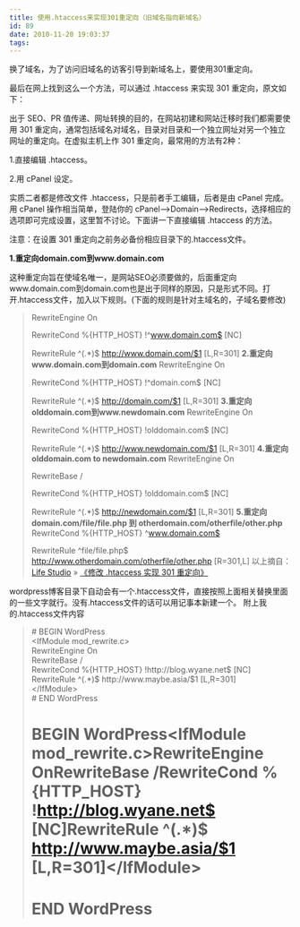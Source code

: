 ```yaml
---
title: 使用.htaccess来实现301重定向（旧域名指向新域名）
id: 89
date: 2010-11-20 19:03:37
tags:
---
```


换了域名，为了访问旧域名的访客引导到新域名上，要使用301重定向。

最后在网上找到这么一个方法，可以通过 .htaccess 来实现 301 重定向，原文如下：

出于 SEO、PR 值传递、网址转换的目的，在网站初建和网站迁移时我们都需要使用 301 重定向，通常包括域名对域名，目录对目录和一个独立网址对另一个独立网址的重定向。在虚拟主机上作 301 重定向，最常用的方法有2种：

1.直接编辑 .htaccess。

2.用 cPanel 设定。

实质二者都是修改文件 .htaccess，只是前者手工编辑，后者是由 cPanel 完成。用 cPanel 操作相当简单，登陆你的 cPanel–&gt;Domain–&gt;Redirects，选择相应的选项即可完成设置，这里暂不讨论。下面讲一下直接编辑 .htaccess 的方法。

注意：在设置 301 重定向之前务必备份相应目录下的.htaccess文件。

**1.重定向domain.com到www.domain.com**

这种重定向旨在使域名唯一，是网站SEO必须要做的，后面重定向www.domain.com到domain.com也是出于同样的原因，只是形式不同。打开.htaccess文件，加入以下规则。(下面的规则是针对主域名的，子域名要修改)
> RewriteEngine On> 
> RewriteCond %{HTTP_HOST} !^www.domain.com$ [NC]> 
> RewriteRule ^(.*)$ http://www.domain.com/$1 [L,R=301]
**2.重定向www.domain.com到domain.com**
> RewriteEngine On> 
> RewriteCond %{HTTP_HOST} !^domain.com$ [NC]> 
> RewriteRule ^(.*)$ http://domain.com/$1 [L,R=301]
**3.重定向olddomain.com到www.newdomain.com**
> RewriteEngine On> 
> RewriteCond %{HTTP_HOST} !olddomain.com$ [NC]> 
> RewriteRule ^(.*)$ http://www.newdomain.com/$1 [L,R=301]
**4.重定向olddomain.com to newdomain.com**
> RewriteEngine On> 
> RewriteBase /> 
> RewriteCond %{HTTP_HOST} !olddomain.com$ [NC]> 
> RewriteRule ^(.*)$ http://newdomain.com/$1 [L,R=301]
**5.重定向domain.com/file/file.php 到 otherdomain.com/otherfile/other.php**
> RewriteCond %{HTTP_HOST} ^www.domain.com$> 
> RewriteRule ^file/file.php$ http://www.otherdomain.com/otherfile/other.php [R=301,L]
以上摘自：[Life Studio](http://wange.im/ "Life Studio") » [《修改 .htaccess 实现 301 重定向》](http://wange.im/redirect-by-htaccess.html "修改 .htaccess 实现 301 重定向")

wordpress博客目录下自动会有一个.htaccess文件，直接按照上面相关替换里面的一些文字就行。没有.htaccess文件的话可以用记事本新建一个。
附上我的.htaccess文件内容
> <div id="_mcePaste"># BEGIN WordPress</div>> 
> <div id="_mcePaste">&lt;IfModule mod_rewrite.c&gt;</div>> 
> <div id="_mcePaste">RewriteEngine On</div>> 
> <div id="_mcePaste">RewriteBase /</div>> 
> <div id="_mcePaste">RewriteCond %{HTTP_HOST} !http://blog.wyane.net$ [NC]</div>> 
> <div id="_mcePaste">RewriteRule ^(.*)$ http://www.maybe.asia/$1 [L,R=301]</div>> 
> <div id="_mcePaste">&lt;/IfModule&gt;</div>> 
> <div id="_mcePaste"># END WordPress</div>> 
> # BEGIN WordPress&lt;IfModule mod_rewrite.c&gt;RewriteEngine OnRewriteBase /RewriteCond %{HTTP_HOST} !http://blog.wyane.net$ [NC]RewriteRule ^(.*)$ http://www.maybe.asia/$1 [L,R=301]&lt;/IfModule&gt;> 
> # END WordPress